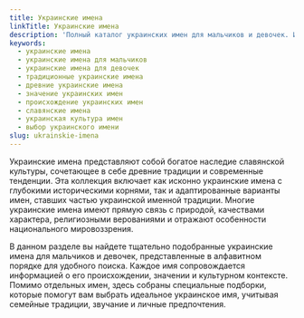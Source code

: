 ```yaml
---
title: Украинские имена
linkTitle: Украинские имена
description: 'Полный каталог украинских имен для мальчиков и девочек. Изучите историю, значения и особенности традиционных украинских имен с древними корнями.'
keywords:
  - украинские имена
  - украинские имена для мальчиков
  - украинские имена для девочек
  - традиционные украинские имена
  - древние украинские имена
  - значение украинских имен
  - происхождение украинских имен
  - славянские имена
  - украинская культура имен
  - выбор украинского имени
slug: ukrainskie-imena
---
```


Украинские имена представляют собой богатое наследие славянской культуры, сочетающее в себе древние традиции и современные тенденции. Эта коллекция включает как исконно украинские имена с глубокими историческими корнями, так и адаптированные варианты имен, ставших частью украинской именной традиции. Многие украинские имена имеют прямую связь с природой, качествами характера, религиозными верованиями и отражают особенности национального мировоззрения.

В данном разделе вы найдете тщательно подобранные украинские имена для мальчиков и девочек, представленные в алфавитном порядке для удобного поиска. Каждое имя сопровождается информацией о его происхождении, значении и культурном контексте. Помимо отдельных имен, здесь собраны специальные подборки, которые помогут вам выбрать идеальное украинское имя, учитывая семейные традиции, звучание и личные предпочтения.

